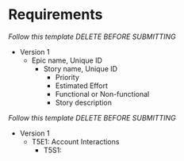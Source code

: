 # Requirements

_Follow this template *DELETE BEFORE SUBMITTING*_
- Version 1
    - Epic name, Unique ID
        - Story name, Unique ID
            - Priority
            - Estimated Effort
            - Functional or Non-functional
            - Story description

_Follow this template *DELETE BEFORE SUBMITTING*_

- Version 1
    - T5E1: Account Interactions
        - T5S1: 
